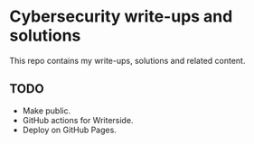 # Cybersecurity write-ups and solutions

This repo contains my write-ups, solutions and related content.

## TODO

- Make public.
- GitHub actions for Writerside.
- Deploy on GitHub Pages.
